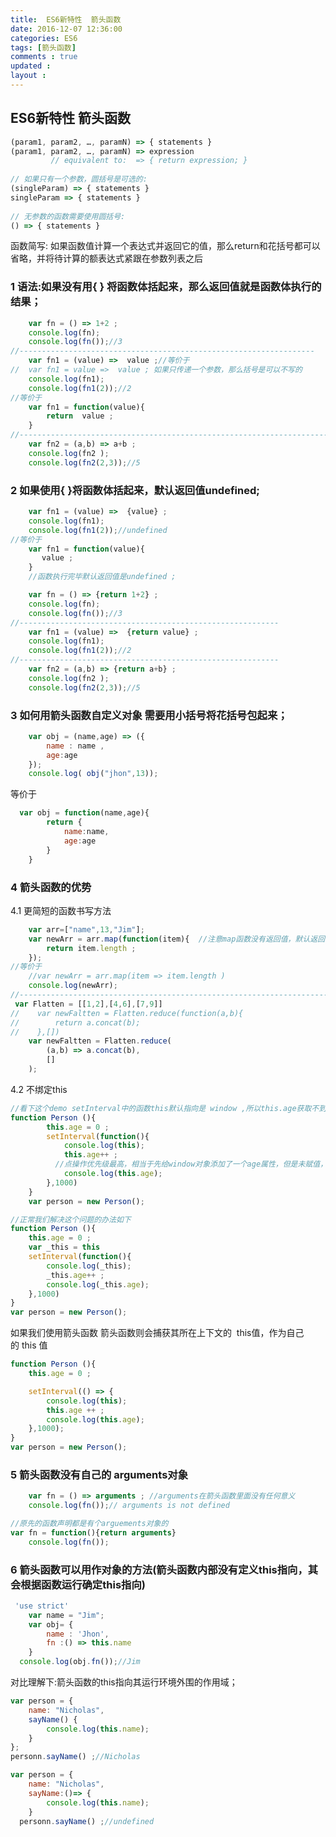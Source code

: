 ```yaml
---
title:  ES6新特性  箭头函数 
date: 2016-12-07 12:36:00
categories: ES6
tags: [箭头函数]
comments : true 
updated : 
layout : 
---
```


## ES6新特性  箭头函数

```javascript
(param1, param2, …, paramN) => { statements }  
(param1, param2, …, paramN) => expression  
         // equivalent to:  => { return expression; }  
  
// 如果只有一个参数，圆括号是可选的:  
(singleParam) => { statements }  
singleParam => { statements }  
  
// 无参数的函数需要使用圆括号:  
() => { statements }  
```

函数简写: 如果函数值计算一个表达式并返回它的值，那么return和花括号都可以省略，并将待计算的额表达式紧跟在参数列表之后

### 1 语法:如果没有用{ }  将函数体括起来，那么返回值就是函数体执行的结果； 

```javascript
 	var fn = () => 1+2 ;
    console.log(fn);
    console.log(fn());//3
//------------------------------------------------------------------
    var fn1 = (value) =>  value ;//等价于
//  var fn1 = value =>  value ; 如果只传递一个参数，那么括号是可以不写的
    console.log(fn1);
    console.log(fn1(2));//2
//等价于 
	var fn1 = function(value){
   		return  value ;
	}
//----------------------------------------------------------------------
    var fn2 = (a,b) => a+b ;
    console.log(fn2 );
    console.log(fn2(2,3));//5
```

### 2 如果使用{  }将函数体括起来，默认返回值undefined;

```javascript
	var fn1 = (value) =>  {value} ;
    console.log(fn1);
    console.log(fn1(2));//undefined
//等价于
	var fn1 = function(value){
       value ;
	}
    //函数执行完毕默认返回值是undefined ;
```

```javascript
 	var fn = () => {return 1+2} ;
    console.log(fn);
    console.log(fn());//3
//----------------------------------------------------------
    var fn1 = (value) =>  {return value} ;
    console.log(fn1);
    console.log(fn1(2));//2
//----------------------------------------------------------
    var fn2 = (a,b) => {return a+b} ;
    console.log(fn2 );
    console.log(fn2(2,3));//5
```

### 3 如何用箭头函数自定义对象  需要用小括号将花括号包起来；

```javascript
	var obj = (name,age) => ({
        name : name ,
        age:age
    });
	console.log( obj("jhon",13));
```

等价于

```javascript
  var obj = function(name,age){
        return {
            name:name,
            age:age
        }
    }
```

### 4 箭头函数的优势

4.1 更简短的函数书写方法

```javascript
 	var arr=["name",13,"Jim"];
    var newArr = arr.map(function(item){  //注意map函数没有返回值，默认返回值是undefined
        return item.length ;
    });
//等价于
    //var newArr = arr.map(item => item.length )
    console.log(newArr);
//-----------------------------------------------------------------------
 var Flatten = [[1,2],[4,6],[7,9]]
//    var newFaltten = Flatten.reduce(function(a,b){
//        return a.concat(b);
//    },[])
    var newFaltten = Flatten.reduce(
        (a,b) => a.concat(b),
        []
    );
```

4.2 不绑定this

```javascript
//看下这个demo setInterval中的函数this默认指向是	window ,所以this.age获取不到值,等价于undefined++,结果是NaN;
function Person (){
        this.age = 0 ;
        setInterval(function(){
          	console.log(this);
            this.age++ ;  
          //点操作优先级最高，相当于先给window对象添加了一个age属性，但是未赋值，默认值是undefined
            console.log(this.age);
        },1000)
    }
    var person = new Person();
```

```javascript
//正常我们解决这个问题的办法如下
function Person (){
    this.age = 0 ;
    var _this = this
    setInterval(function(){
        console.log(_this);
        _this.age++ ;
        console.log(_this.age);
    },1000)
}
var person = new Person();
```

如果我们使用箭头函数 箭头函数则会捕获其所在上下文的  this值，作为自己的 this 值

```javascript
function Person (){
    this.age = 0 ;

    setInterval(() => {
        console.log(this);
        this.age ++ ;
        console.log(this.age);
    },1000);
}
var person = new Person();
```

### 5 箭头函数没有自己的 arguments对象

```javascript
	var fn = () => arguments ; //arguments在箭头函数里面没有任何意义
    console.log(fn());// arguments is not defined
```

```javascript
//原先的函数声明都是有个arguements对象的
var fn = function(){return arguments}
    console.log(fn());
```

### 6 箭头函数可以用作对象的方法(箭头函数内部没有定义this指向，其会根据函数运行确定this指向)

```javascript
 'use strict'
    var name = "Jim";
    var obj= {
        name : 'Jhon',
        fn :() => this.name
    }
  console.log(obj.fn());//Jim
```

对比理解下:箭头函数的this指向其运行环境外围的作用域；

```javascript
var person = {
    name: "Nicholas",
    sayName() {
        console.log(this.name);
    }
};
personn.sayName() ;//Nicholas
```

```javascript
var person = {
    name: "Nicholas",
    sayName:()=> {
        console.log(this.name);
    }
  personn.sayName() ;//undefined
```



